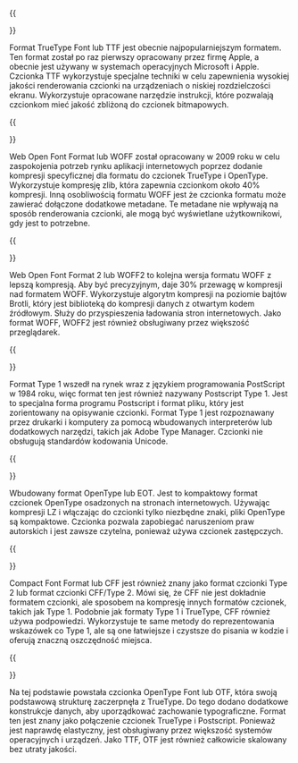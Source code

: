 ﻿---
translation: true
deploy: false
---


{{<section TTF>}}

Format TrueType Font lub TTF jest obecnie najpopularniejszym formatem. Ten format został po raz pierwszy opracowany przez firmę Apple, a obecnie jest używany w systemach operacyjnych Microsoft i Apple. Czcionka TTF wykorzystuje specjalne techniki w celu zapewnienia wysokiej jakości renderowania czcionki na urządzeniach o niskiej rozdzielczości ekranu. Wykorzystuje opracowane narzędzie instrukcji, które pozwalają czcionkom mieć jakość zbliżoną do czcionek bitmapowych.

{{<section WOFF>}}

Web Open Font Format lub WOFF został opracowany w 2009 roku w celu zaspokojenia potrzeb rynku aplikacji internetowych poprzez dodanie kompresji specyficznej dla formatu do czcionek TrueType i OpenType. Wykorzystuje kompresję zlib, która zapewnia czcionkom około 40% kompresji. Inną osobliwością formatu WOFF jest że czcionka formatu może zawierać dołączone dodatkowe metadane. Te metadane nie wpływają na sposób renderowania czcionki, ale mogą być wyświetlane użytkownikowi, gdy jest to potrzebne.

{{<section WOFF2>}}

Web Open Font Format 2 lub WOFF2 to kolejna wersja formatu WOFF z lepszą kompresją. Aby być precyzyjnym, daje 30% przewagę w kompresji nad formatem WOFF. Wykorzystuje algorytm kompresji na poziomie bajtów Brotli, który jest biblioteką do kompresji danych z otwartym kodem źródłowym. Służy do przyspieszenia ładowania stron internetowych. Jako format WOFF, WOFF2 jest również obsługiwany przez większość przeglądarek.

{{<section TYPE1>}}

Format Type 1 wszedł na rynek wraz z językiem programowania PostScript w 1984 roku, więc format ten jest również nazywany Postscript Type 1. Jest to specjalna forma programu Postscript i format pliku, który jest zorientowany na opisywanie czcionki. Format Type 1 jest rozpoznawany przez drukarki i komputery za pomocą wbudowanych interpreterów lub dodatkowych narzędzi, takich jak Adobe Type Manager. Czcionki nie obsługują standardów kodowania Unicode.

{{<section EOT>}}

Wbudowany format OpenType lub EOT. Jest to kompaktowy format czcionek OpenType osadzonych na stronach internetowych. Używając kompresji LZ i włączając do czcionki tylko niezbędne znaki, pliki OpenType są kompaktowe. Czcionka pozwala zapobiegać naruszeniom praw autorskich i jest zawsze czytelna, ponieważ używa czcionek zastępczych.

{{<section CFF>}}

Compact Font Format lub CFF jest również znany jako format czcionki Type 2 lub format czcionki CFF/Type 2. Mówi się, że CFF nie jest dokładnie formatem czcionki, ale sposobem na kompresję innych formatów czcionek, takich jak Type 1. Podobnie jak formaty Type 1 i TrueType, CFF również używa podpowiedzi. Wykorzystuje te same metody do reprezentowania wskazówek co Type 1, ale są one łatwiejsze i czystsze do pisania w kodzie i oferują znaczną oszczędność miejsca.

{{<section OTF>}}

Na tej podstawie powstała czcionka OpenType Font lub OTF, która swoją podstawową strukturę zaczerpnęła z TrueType. Do tego dodano dodatkowe konstrukcje danych, aby uporządkować zachowanie typograficzne. Format ten jest znany jako połączenie czcionek TrueType i Postscript. Ponieważ jest naprawdę elastyczny, jest obsługiwany przez większość systemów operacyjnych i urządzeń. Jako TTF, OTF jest również całkowicie skalowany bez utraty jakości.
